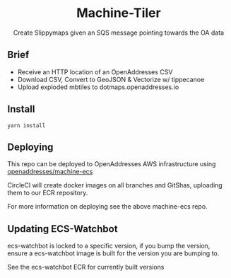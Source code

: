 <h1 align='center'>Machine-Tiler</h1>

<p align='center'>Create Slippymaps given an SQS message pointing towards the OA data</p>

## Brief

- Receive an HTTP location of an OpenAddresses CSV
- Download CSV, Convert to GeoJSON & Vectorize w/ tippecanoe
- Upload exploded mbtiles to dotmaps.openaddresses.io

## Install

```
yarn install
```

## Deploying

This repo can be deployed to OpenAddresses AWS infrastructure using [openaddresses/machine-ecs](https://github.com/openaddresses/machine-ecs)

CircleCI will create docker images on all branches and GitShas, uploading them to our ECR repository.

For more information on deploying see the above machine-ecs repo.

## Updating ECS-Watchbot

ecs-watchbot is locked to a specific version, if you bump the version, ensure a ecs-watchbot image is built
for the version you are bumping to.

See the ecs-watchbot ECR for currently built versions
